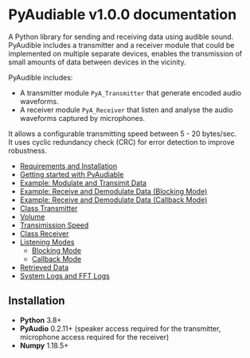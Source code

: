 # PyAudiable v1.0.0 documentation


A Python library for sending and receiving data using audible sound. PyAudible includes a transmitter and a receiver module that could be implemented on multiple separate devices, enables the transmission of small amounts of data between devices in the vicinity.  

PyAudible includes:  
 - A transmitter module ``PyA_Transmitter`` that generate encoded audio waveforms.  
 - A receiver module ``PyA_Receiver`` that listen and analyse the audio waveforms captured by microphones.  

It allows a configurable transmitting speed between 5 - 20 bytes/sec.  
It uses cyclic redundancy check (CRC) for error detection to improve robustness.

* [Requirements and Installation](#Installation)
* [Getting started with PyAudiable](#)
 * [Example: Modulate and Transimit Data](#)
 * [Example: Receive and Demodulate Data (Blocking Mode)](#)
 * [Example: Receive and Demodulate Data (Callback Mode)](#)
* [Class Transmitter](#)
 * [Volume](#)
 * [Transimission Speed](#)
* [Class Receiver](#)
 * [Listening Modes](#)
   * [Blocking Mode](#)
   * [Callback Mode](#)
 * [Retrieved Data](#)
 * [System Logs and FFT Logs](#)







## Installation

* **Python** 3.8+
* **PyAudio** 0.2.11+ (speaker access required for the transmitter, microphone access required for the receiver)
* **Numpy** 1.18.5+
